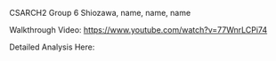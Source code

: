 CSARCH2 Group 6
Shiozawa, name, name, name

Walkthrough Video:
https://www.youtube.com/watch?v=77WnrLCPi74


Detailed Analysis Here:
